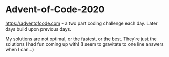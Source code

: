 # Advent-of-Code-2020
https://adventofcode.com - a two part coding challenge each day. Later days build upon previous days.

My solutions are not optimal, or the fastest, or the best. They're just the solutions I had fun coming up with! (I seem to gravitate to one line answers when I can...)
